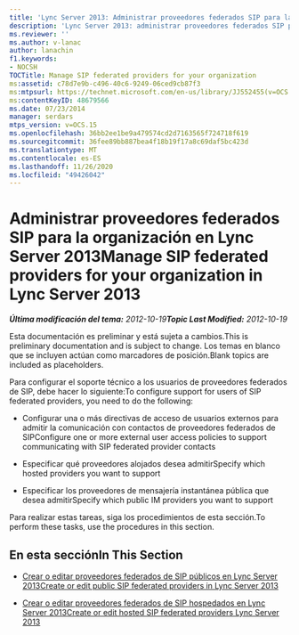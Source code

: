 ```yaml
---
title: 'Lync Server 2013: Administrar proveedores federados SIP para la organización'
description: 'Lync Server 2013: administrar proveedores federados SIP para su organización.'
ms.reviewer: ''
ms.author: v-lanac
author: lanachin
f1.keywords:
- NOCSH
TOCTitle: Manage SIP federated providers for your organization
ms:assetid: c78d7e9b-c496-40c6-9249-06ced9cb87f3
ms:mtpsurl: https://technet.microsoft.com/en-us/library/JJ552455(v=OCS.15)
ms:contentKeyID: 48679566
ms.date: 07/23/2014
manager: serdars
mtps_version: v=OCS.15
ms.openlocfilehash: 36bb2ee1be9a479574cd2d7163565f724718f619
ms.sourcegitcommit: 36fee89bb887bea4f18b19f17a8c69daf5bc423d
ms.translationtype: MT
ms.contentlocale: es-ES
ms.lasthandoff: 11/26/2020
ms.locfileid: "49426042"
---
```

# <a name="manage-sip-federated-providers-for-your-organization-in-lync-server-2013"></a><span data-ttu-id="78333-103">Administrar proveedores federados SIP para la organización en Lync Server 2013</span><span class="sxs-lookup"><span data-stu-id="78333-103">Manage SIP federated providers for your organization in Lync Server 2013</span></span>

<div data-xmlns="http://www.w3.org/1999/xhtml">

<div class="topic" data-xmlns="http://www.w3.org/1999/xhtml" data-msxsl="urn:schemas-microsoft-com:xslt" data-cs="https://msdn.microsoft.com/">

<div data-asp="https://msdn2.microsoft.com/asp">



</div>

<div id="mainSection">

<div id="mainBody"><span data-ttu-id="78333-104">

<span> </span></span><span class="sxs-lookup"><span data-stu-id="78333-104">

<span> </span></span></span>

<span data-ttu-id="78333-105">_**Última modificación del tema:** 2012-10-19_</span><span class="sxs-lookup"><span data-stu-id="78333-105">_**Topic Last Modified:** 2012-10-19_</span></span>

<span data-ttu-id="78333-106">Esta documentación es preliminar y está sujeta a cambios.</span><span class="sxs-lookup"><span data-stu-id="78333-106">This is preliminary documentation and is subject to change.</span></span> <span data-ttu-id="78333-107">Los temas en blanco que se incluyen actúan como marcadores de posición.</span><span class="sxs-lookup"><span data-stu-id="78333-107">Blank topics are included as placeholders.</span></span>

<span data-ttu-id="78333-108">Para configurar el soporte técnico a los usuarios de proveedores federados de SIP, debe hacer lo siguiente:</span><span class="sxs-lookup"><span data-stu-id="78333-108">To configure support for users of SIP federated providers, you need to do the following:</span></span>

  - <span data-ttu-id="78333-109">Configurar una o más directivas de acceso de usuarios externos para admitir la comunicación con contactos de proveedores federados de SIP</span><span class="sxs-lookup"><span data-stu-id="78333-109">Configure one or more external user access policies to support communicating with SIP federated provider contacts</span></span>

  - <span data-ttu-id="78333-110">Especificar qué proveedores alojados desea admitir</span><span class="sxs-lookup"><span data-stu-id="78333-110">Specify which hosted providers you want to support</span></span>

  - <span data-ttu-id="78333-111">Especificar los proveedores de mensajería instantánea pública que desea admitir</span><span class="sxs-lookup"><span data-stu-id="78333-111">Specify which public IM providers you want to support</span></span>

<span data-ttu-id="78333-112">Para realizar estas tareas, siga los procedimientos de esta sección.</span><span class="sxs-lookup"><span data-stu-id="78333-112">To perform these tasks, use the procedures in this section.</span></span>

<div>

## <a name="in-this-section"></a><span data-ttu-id="78333-113">En esta sección</span><span class="sxs-lookup"><span data-stu-id="78333-113">In This Section</span></span>

  - [<span data-ttu-id="78333-114">Crear o editar proveedores federados de SIP públicos en Lync Server 2013</span><span class="sxs-lookup"><span data-stu-id="78333-114">Create or edit public SIP federated providers in Lync Server 2013</span></span>](lync-server-2013-create-or-edit-public-sip-federated-providers.md)

  - [<span data-ttu-id="78333-115">Crear o editar proveedores federados de SIP hospedados en Lync Server 2013</span><span class="sxs-lookup"><span data-stu-id="78333-115">Create or edit hosted SIP federated providers Lync Server 2013</span></span>](lync-server-2013-create-or-edit-hosted-sip-federated-providers.md)

<span data-ttu-id="78333-116"></div>

</div>

<span> </span>

</div>

</div>

</span><span class="sxs-lookup"><span data-stu-id="78333-116"></div>

</div>

<span> </span>

</div>

</div>

</span></span></div>

